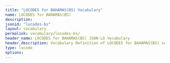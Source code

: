 ```yaml
---
title: "LOCODES for BAHAMAS(BS) Vocabulary"
name: LOCODES for BAHAMAS(BS) 
description: 
jsonid: "locodes-bs"
layout: vocabulary
permalink: vocabulary/locodes-bs/
header_name: LOCODES for BAHAMAS(BS) JSON-LD Vocabulary
header_description: Vocabulary Definition of LOCODES for BAHAMAS(BS) semantics in HTML format. JSON-LD format is available at [locodes-bs.jsonld](https://edi3.org/vocabulary/locodes-bs.jsonld)
type: locode
options:
---
```

